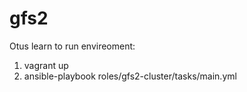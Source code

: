 # gfs2
Otus learn 
to run envireoment:
1. vagrant up
2. ansible-playbook roles/gfs2-cluster/tasks/main.yml
